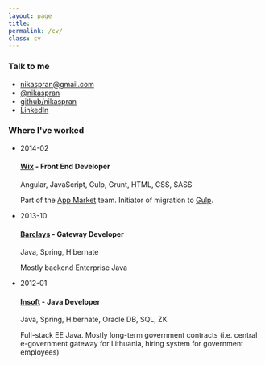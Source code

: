 ```yaml
---
layout: page
title:
permalink: /cv/
class: cv
---
```


### Talk to me

* [nikaspran@gmail.com](mailto:nikaspran@gmail.com)
* [@nikaspran](https://twitter.com/nikaspran)
* [github/nikaspran](https://github.com/nikaspran)
* [LinkedIn](https://lt.linkedin.com/pub/nikas-praninskas/50/543/48b)

### Where I've worked

<ul class="timeline">
	<li class="wix" data-duration="Ongoing">
		<span class="start">2014-02</span>
		<h4><a href="http://www.wix.com">Wix</a> - Front End Developer</h4>
		<p>Angular, JavaScript, Gulp, Grunt, HTML, CSS, SASS</p>
		<p>Part of the <a href="http://www.wix.com/app-market/">App Market</a>
		team. Initiator of migration to <a href="https://github.com/wix/wix-gulpfile">Gulp</a>.
		</p>
	</li>
	<li data-end="2014-02" data-duration="5 months" class="barclays">
		<span class="start">2013-10</span>
		<h4><a href="http://barclays.com">Barclays</a> - Gateway Developer</h4>
		<p>Java, Spring, Hibernate</p>
		<p>Mostly backend Enterprise Java</p>
	</li>
	<li data-end="2013-09" data-duration="1 year & 9 months" class="insoft">
		<span class="start">2012-01</span>
		<h4><a href="http://www.insoft.lt/">Insoft</a> - Java Developer</h4>
		<p>Java, Spring, Hibernate, Oracle DB, SQL, ZK</p>
		<p>Full-stack EE Java. Mostly long-term government contracts (i.e. central
		e-government gateway for Lithuania, hiring system for government employees)</p>
	</li>
</ul>
